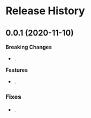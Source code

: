 # Release History

## 0.0.1 (2020-11-10)

**Breaking Changes**

- .

**Features**

- .

### Fixes

- .

